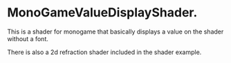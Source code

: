 # MonoGameValueDisplayShader.
This is a shader for monogame that basically displays a value on the shader without a font.

There is also a 2d refraction shader included in the shader example.

